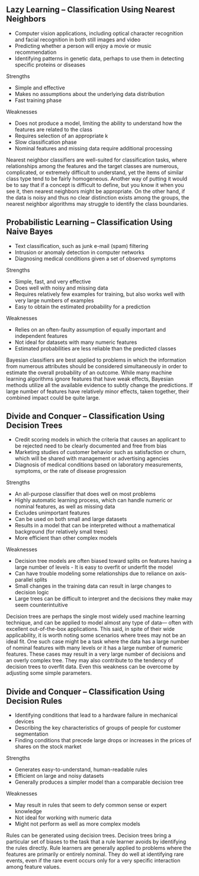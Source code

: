 ﻿
Lazy Learning – Classification Using Nearest Neighbors
-------------------------------------------------------

- Computer vision applications, including optical character recognition and facial recognition in both still images and video 
- Predicting whether a person will enjoy a movie or music recommendation 
- Identifying patterns in genetic data, perhaps to use them in detecting specific proteins or diseases

Strengths
- Simple and effective
- Makes no assumptions about the underlying data distribution
- Fast training phase

Weaknesses
- Does not produce a model, limiting the ability to understand how the features are related to the class
- Requires selection of an appropriate k
- Slow classification phase
- Nominal features and missing data require additional processing

Nearest neighbor classifiers are well-suited for classification tasks, where relationships among the features and the target classes are numerous, complicated, or extremely difficult to understand, yet the items of similar class type tend to be fairly homogeneous. Another way of putting it would be to say that if a concept is difficult to define, but you know it when you see it, then nearest neighbors might be appropriate. On the other hand, if the data is noisy and thus no clear distinction exists among the groups, the nearest neighbor algorithms may struggle to identify the class boundaries.


Probabilistic Learning – Classification Using Naive Bayes
----------------------------------------------------------

- Text classification, such as junk e-mail (spam) filtering 
- Intrusion or anomaly detection in computer networks 
- Diagnosing medical conditions given a set of observed symptoms

Strengths
- Simple, fast, and very effective 
- Does well with noisy and missing data 
- Requires relatively few examples for training, but also works well with very large numbers of examples 
- Easy to obtain the estimated probability for a prediction

Weaknesses
- Relies on an often-faulty assumption of equally important and independent features 
- Not ideal for datasets with many numeric features 
- Estimated probabilities are less reliable than the predicted classes

Bayesian classifiers are best applied to problems in which the information from numerous attributes should be considered simultaneously in order to estimate the overall probability of an outcome. While many machine learning algorithms ignore features that have weak effects, Bayesian methods utilize all the available evidence to subtly change the predictions. If large number of features have relatively minor effects, taken together, their combined impact could be quite large.

Divide and Conquer – Classification Using Decision Trees
---------------------------------------------------------

- Credit scoring models in which the criteria that causes an applicant to be rejected need to be clearly documented and free from bias 
- Marketing studies of customer behavior such as satisfaction or churn, which will be shared with management or advertising agencies 
- Diagnosis of medical conditions based on laboratory measurements, symptoms, or the rate of disease progression

Strengths
- An all-purpose classifier that does well on most problems 
- Highly automatic learning process, which can handle numeric or nominal features, as well as missing data 
- Excludes unimportant features 
- Can be used on both small and large datasets 
- Results in a model that can be interpreted without a mathematical background (for relatively small trees) 
- More efficient than other complex models

Weaknesses
- Decision tree models are often biased toward splits on features having a large number of levels - It is easy to overfit or underfit the model 
- Can have trouble modeling some relationships due to reliance on axis-parallel splits 
- Small changes in the training data can result in large changes to decision logic 
- Large trees can be difficult to interpret and the decisions they make may seem counterintuitive

Decision trees are perhaps the single most widely used machine learning technique, and can be applied to model almost any type of data— often with excellent out-of-the-box applications. 
This said, in spite of their wide applicability, it is worth noting some scenarios where trees may not be an ideal fit. One such case might be a task where the data has a large number of nominal features with many levels or it has a large number of numeric features. These cases may result in a very large number of decisions and an overly complex tree. They may also contribute to the tendency of decision trees to overfit data. Even this weakness can be overcome by adjusting some simple parameters.

Divide and Conquer – Classification Using Decision Rules
---------------------------------------------------------

- Identifying conditions that lead to a hardware failure in mechanical devices
- Describing the key characteristics of groups of people for customer segmentation
- Finding conditions that precede large drops or increases in the prices of shares on the stock market

Strengths
- Generates easy-to-understand, human-readable rules
- Efficient on large and noisy datasets
- Generally produces a simpler model than a comparable decision tree

Weaknesses
- May result in rules that seem to defy common sense or expert knowledge
- Not ideal for working with numeric data
- Might not perform as well as more complex models

Rules can be generated using decision trees. Decision trees bring a particular set of biases to the task that a rule learner avoids by identifying the rules directly. 
Rule learners are generally applied to problems where the features are primarily or entirely nominal.
They do well at identifying rare events, even if the rare event occurs only for a very specific interaction among feature values.





